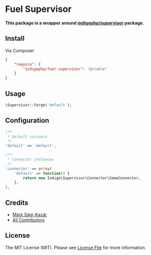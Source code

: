 # Fuel Supervisor

**This package is a wrapper around [indigophp/supervisor](https://github.com/indigophp/supervisor) package.**


## Install

Via Composer

``` json
{
    "require": {
        "indigophp/fuel-supervisor": "@stable"
    }
}
```


## Usage

``` php
\Supervisor::forge('default');
```


## Configuration

``` php
/**
 * Default instance
 */
'default' => 'default',

/**
 * Connector instances
 */
'connector' => array(
    'default' => function() {
        return new Indigo\Supervisor\Connector\SomeConnector;
    },
),
```


## Credits

- [Márk Sági-Kazár](https://github.com/sagikazarmark)
- [All Contributors](https://github.com/indigophp/fuel-supervisor/contributors)


## License

The MIT License (MIT). Please see [License File](https://github.com/indigophp/fuel-supervisor/blob/develop/LICENSE) for more information.